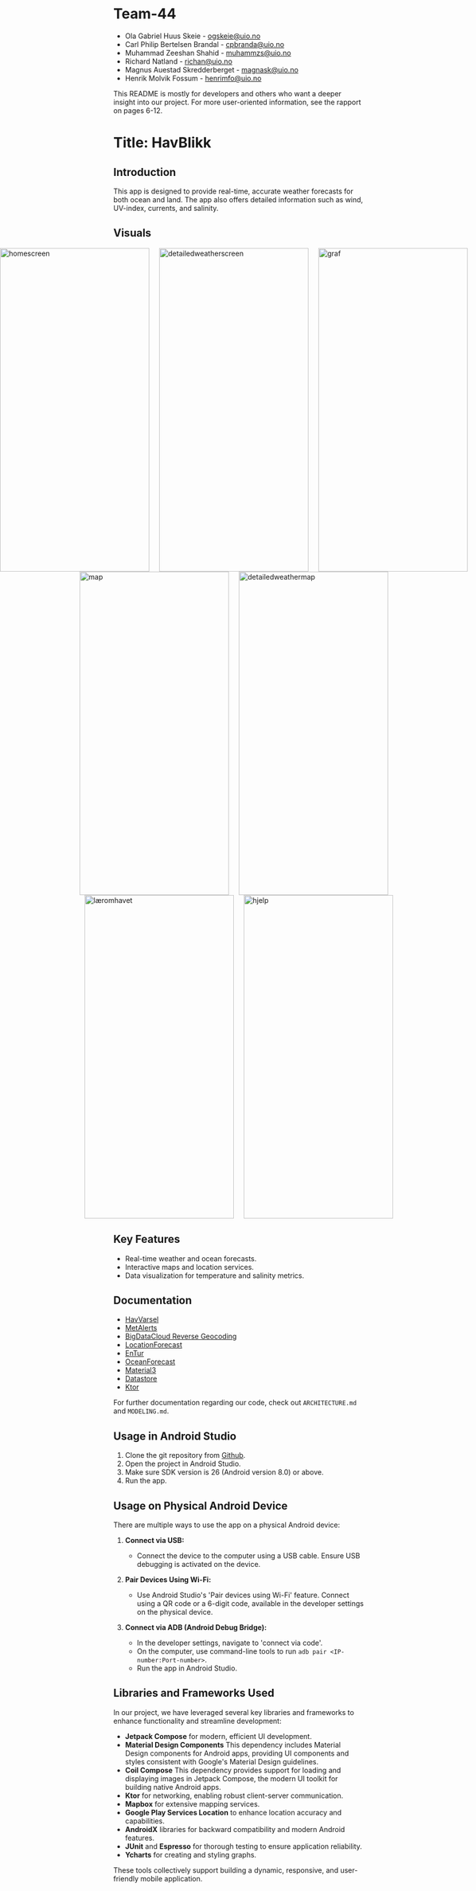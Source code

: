 # Team-44
* Ola Gabriel Huus Skeie - ogskeie@uio.no
* Carl Philip Bertelsen Brandal - cpbranda@uio.no
* Muhammad Zeeshan Shahid - muhammzs@uio.no
* Richard Natland - richan@uio.no
* Magnus Auestad Skredderberget - magnask@uio.no
* Henrik Molvik Fossum - henrimfo@uio.no

This README is mostly for developers and others who want a deeper insight into our project.
For more user-oriented information, see the rapport on pages 6-12.

# Title: **HavBlikk**

## Introduction
This app is designed to provide real-time, accurate weather forecasts for both ocean and land. The app also offers detailed information such as wind, UV-index, currents, and salinity.

## Visuals

<div style="display: flex; justify-content: center;">
    <img src="https://github.com/user-attachments/assets/7c9170ab-0a04-4683-af24-7f1af33496c3" width="300" height="650" alt="homescreen" style="margin-right: 20px;">
    <img src="https://github.com/user-attachments/assets/75a589e3-a255-4a89-957b-ddde41b040e5" width="300" height="650" alt="detailedweatherscreen" style="margin-right: 20px;">
   
 <img src="https://github.com/user-attachments/assets/7804d4d4-c828-439e-8bfc-0a98f2c2e7b7" width="300" height="650" alt="graf" style="margin-right: 20px;">
    </div>
    
<div style="display: flex; justify-content: center;">
    <img src="https://github.com/user-attachments/assets/11211f80-02a3-42e1-8dd9-5176a7a92122" width="300" height="650" alt="map" style="margin-right: 20px;">
    <img src="https://github.com/user-attachments/assets/3679207f-26de-4d63-b17a-52c6b14cf8dc" width="300" height="650" alt="detailedweathermap" style="margin-right: 20px;">
    </div>

<div style="display: flex; justify-content: center;">
    <img src="https://github.com/user-attachments/assets/c2be4508-f131-4f33-86b8-42603961a98b" width="300" height="650" alt="læromhavet" style="margin-right: 20px;">
    <img src="https://github.com/user-attachments/assets/cfdcb9c2-15ba-47ab-aa33-c85976687cff" width="300" height="650" alt="hjelp">
    </div>


## Key Features
- Real-time weather and ocean forecasts.
- Interactive maps and location services.
- Data visualization for temperature and salinity metrics.

## Documentation
- [HavVarsel](https://api.havvarsel.no/apis/duapi/havvarsel/v2/swagger-ui.html)
- [MetAlerts](https://api.met.no/weatherapi/metalerts/2.0/documentation)
- [BigDataCloud Reverse Geocoding](https://www.bigdatacloud.com/free-api/free-reverse-geocode-to-city-api)
- [LocationForecast](https://docs.api.met.no/doc/locationforecast/HowTO.html)
- [EnTur](https://developer.entur.org/pages-geocoder-api)
- [OceanForecast](https://docs.api.met.no/doc/oceanforecast/datamodel)
- [Material3](https://developer.android.com/develop/ui/compose/designsystems/material3)
- [Datastore](https://developer.android.com/topic/libraries/architecture/datastore)
- [Ktor](https://ktor.io/docs/welcome.html)


For further documentation regarding our code, check out `ARCHITECTURE.md` and `MODELING.md`.

## Usage in Android Studio
1. Clone the git repository from [Github](https://github.uio.no/IN2000-V24/team-44).
2. Open the project in Android Studio.
3. Make sure SDK version is 26 (Android version 8.0) or above.
4. Run the app.

## Usage on Physical Android Device
There are multiple ways to use the app on a physical Android device:

1. **Connect via USB:**
    - Connect the device to the computer using a USB cable. Ensure USB debugging is activated on the device.

2. **Pair Devices Using Wi-Fi:**
    - Use Android Studio's 'Pair devices using Wi-Fi' feature. Connect using a QR code or a 6-digit code, available in the developer settings on the physical device.

3. **Connect via ADB (Android Debug Bridge):**
    - In the developer settings, navigate to 'connect via code'.
    - On the computer, use command-line tools to run `adb pair <IP-number:Port-number>`.
    - Run the app in Android Studio.

## Libraries and Frameworks Used
In our project, we have leveraged several key libraries and frameworks to enhance functionality and streamline development:
- **Jetpack Compose** for modern, efficient UI development.
- **Material Design Components** This dependency includes Material Design components for Android apps, providing UI components and styles consistent with Google's Material Design guidelines.
- **Coil Compose** This dependency provides support for loading and displaying images in Jetpack Compose, the modern UI toolkit for building native Android apps.
- **Ktor** for networking, enabling robust client-server communication.
- **Mapbox** for extensive mapping services.
- **Google Play Services Location** to enhance location accuracy and capabilities.
- **AndroidX** libraries for backward compatibility and modern Android features.
- **JUnit** and **Espresso** for thorough testing to ensure application reliability.
- **Ycharts** for creating and styling graphs.

These tools collectively support building a dynamic, responsive, and user-friendly mobile application.
